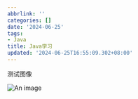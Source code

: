 ```yaml
---
abbrlink: ''
categories: []
date: '2024-06-25'
tags:
- Java
title: Java学习
updated: '2024-06-25T16:55:09.302+08:00'
---
```

测试图像

![An image](/favicon.ico)
